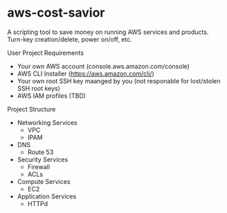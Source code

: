 # aws-cost-savior
A scripting tool to save money on running AWS services and products. Turn-key creation/delete, power on/off, etc.


User Project Requirements

* Your own AWS account  (console.aws.amazon.com/console)
* AWS CLI Installer (https://aws.amazon.com/cli/)
* Your own root SSH key maanged by you (not responable for lost/stolen SSH root keys)
* AWS IAM profiles (TBD)


Project Structure

* Networking Services
  * VPC
  * IPAM
* DNS
  * Route 53
* Security Services
  * Firewall
  * ACLs
* Compute Services
  * EC2 
* Application Services
  * HTTPd
